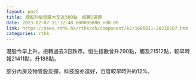 ```yaml
---
layout: post
title: 港股升幅曾擴大至近300點　扭轉3連跌
date: 2023-02-07 11:12:48.000000000 +08:00
link: https://news.rthk.hk/rthk/ch/component/k2/1686811-20230207.htm
categories: rthk
---
```


港股今早上升，扭轉過去3日跌市。恒生指數曾升290點，觸及21512點，較早時報21411點，升188點。

部分內房及物管股反彈，科技股亦造好，百度較早時升約12%。
